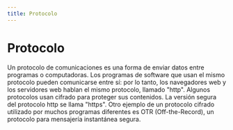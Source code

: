 ```yaml
---
title: Protocolo
---
```

# Protocolo 

Un protocolo de comunicaciones es una forma de enviar datos entre programas o computadoras. Los programas de software que usan el mismo protocolo pueden comunicarse entre sí: por lo tanto, los navegadores web y los servidores web hablan el mismo protocolo, llamado "http". Algunos protocolos usan cifrado para proteger sus contenidos. La versión segura del protocolo http se llama "https". Otro ejemplo de un protocolo cifrado utilizado por muchos programas diferentes es OTR (Off-the-Record), un protocolo para mensajería instantánea segura.